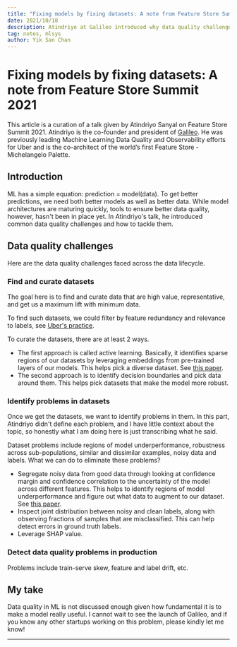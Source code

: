 ```yaml
---
title: "Fixing models by fixing datasets: A note from Feature Store Summit 2021"
date: 2021/10/18
description: Atindriyo at Galileo introduced why data quality challenges are critical to solve in Feature Store Summit 2021.
tag: notes, mlsys
author: Yik San Chan
---
```


# Fixing models by fixing datasets: A note from Feature Store Summit 2021

This article is a curation of a talk given by Atindriyo Sanyal on Feature Store Summit 2021. Atindriyo is the co-founder and president of [Galileo](https://www.rungalileo.io/). He was previously leading Machine Learning Data Quality and Observability efforts for Uber and is the co-architect of the world’s first Feature Store - Michelangelo Palette.

## Introduction

ML has a simple equation: prediction = model(data). To get better predictions, we need both better models as well as better data. While model architectures are maturing quickly, tools to ensure better data quality, however, hasn't been in place yet. In Atindriyo's talk, he introduced common data quality challenges and how to tackle them.

## Data quality challenges

Here are the data quality challenges faced across the data lifecycle.

### Find and curate datasets

The goal here is to find and curate data that are high value, representative, and get us a maximum lift with minimum data.

To find such datasets, we could filter by feature redundancy and relevance to labels, see [Uber's practice](https://eng.uber.com/optimal-feature-discovery-ml/).

To curate the datasets, there are at least 2 ways.

- The first approach is called active learning. Basically, it identifies sparse regions of our datasets by leveraging embeddings from pre-trained layers of our models. This helps pick a diverse dataset. See [this paper](https://arxiv.org/pdf/1708.00489.pdf).
- The second approach is to identify decision boundaries and pick data around them. This helps pick datasets that make the model more robust.

### Identify problems in datasets

Once we get the datasets, we want to identify problems in them. In this part, Atindriyo didn't define each problem, and I have little context about the topic, so honestly what I am doing here is just transcribing what he said.

Dataset problems include regions of model underperformance, robustness across sub-populations, similar and dissimilar examples, noisy data and labels. What we can do to eliminate these problems?

- Segregate noisy data from good data through looking at confidence margin and confidence correlation to the uncertainty of the model across different features. This helps to identify regions of model underperformance and figure out what data to augment to our dataset. See [this paper](https://arxiv.org/pdf/1911.00068.pdf).
- Inspect joint distribution between noisy and clean labels, along with observing fractions of samples that are misclassified. This can help detect errors in ground truth labels.
- Leverage SHAP value.

### Detect data quality problems in production

Problems include train-serve skew, feature and label drift, etc.

## My take

Data quality in ML is not discussed enough given how fundamental it is to make a model really useful. I cannot wait to see the launch of Galileo, and if you know any other startups working on this problem, please kindly let me know!

---
